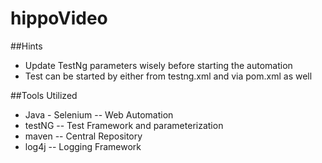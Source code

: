 # hippoVideo

##Hints

* Update TestNg parameters wisely before starting the automation
* Test can be started by either from testng.xml and via pom.xml as well


##Tools Utilized 
* Java - Selenium -- Web Automation
* testNG          -- Test Framework and parameterization
* maven           -- Central Repository 
* log4j           -- Logging Framework

